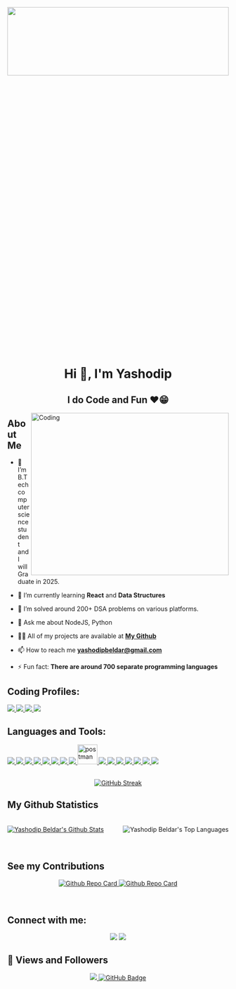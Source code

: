 
<img
  align="center"
  width="100%"
  height="20%"
  src="https://media.giphy.com/media/ggVzRUi0Wbfr4fEO8v/giphy.gif"
/>
<h1 align="center">Hi 👋, I'm Yashodip </h1>

<h2 align="center">I do Code and Fun ❤️😁</h2>
<!-- <h4 align="center">My Portfolio: https://pruthviraj-portfolio-site.netlify.app/ </h4> -->
<div align="center">
<!--   <a align="center" href="https://drive.google.com/file/d/1gHOzYl3ycGLM22IROSQSUX3CcdakW2ZY/view">
    <strong>My Resume</strong> </a>-->
</div>
<img
  align="right"
  alt="Coding"
  width="450"
  height="370"
  src="https://i.ibb.co/b1qSyGd/output-onlinegiftools-1.gif"
/>

## About Me

- 🔭 I’m B.Tech computer science student and I will Graduate in 2025. 

- 🌱 I’m currently learning **React** and **Data Structures**

- 👯 I’m solved around 200+ DSA problems on various platforms.
 
- 💬 Ask me about NodeJS, Python
  
- 👨‍💻 All of my projects are available at **[My Github](https://github.com/Mr-Yash-beldar?tab=repositories)**

- 📫 How to reach me **yashodipbeldar@gmail.com**

- ⚡ Fun fact: **There are around 700 separate programming languages**

## **Coding Profiles**:

<p align="left"> 
    <a href="https://auth.geeksforgeeks.org/user/yashodip20s64t"
       target="_blank"> <img src="https://img.icons8.com/color/48/undefined/GeeksforGeeks.png"/> </a>
    <a href="https://leetcode.com/yashodip_beldar/" target="_blank"> <img src="https://img.icons8.com/external-tal-revivo-color-tal-revivo/48/undefined/external-level-up-your-coding-skills-and-quickly-land-a-job-logo-color-tal-revivo.png"/> </a>   
    <a href="https://www.codechef.com/users/sesrc_170" target="_blank"> <img src="https://img.icons8.com/fluency/48/000000/codechef.png"/> </a>    
    <a href="https://www.hackerrank.com/yashodip_beldar?hr_r=1"
      target="_blank"> <img src="https://img.icons8.com/external-tal-revivo-shadow-tal-revivo/48/undefined/external-hackerrank-is-a-technology-company-that-focuses-on-competitive-programming-logo-shadow-tal-revivo.png"/> </a>   
</p>


## Languages and Tools:

<p align="left"> 
    <a href="https://developer.mozilla.org/en-US/docs/Web/JavaScript" target="_blank"> <img src="https://img.icons8.com/color/48/javascript--v1.png"/> </a>
    <a href="https://developer.mozilla.org/en-US/docs/Web/HTML" target="_blank"> <img src="https://img.icons8.com/color/48/html-5--v1.png"/> </a>
    <a href="https://developer.mozilla.org/en-US/docs/Web/CSS" target="_blank"> <img src="https://img.icons8.com/color/48/css3.png"/> </a>
    <a href="https://nodejs.org/en/docs" target="_blank"> <img src="https://img.icons8.com/color/48/nodejs.png"/> </a>
    <a href="https://react.dev/" target="_blank"> <img src="https://img.icons8.com/color/48/react-native.png"/> </a>
    <a href="https://www.java.com" target="_blank"> <img src="https://img.icons8.com/color/48/000000/java-coffee-cup-logo.png"/> </a>
    <a href="https://www.python.org" target="_blank"> <img src="https://img.icons8.com/color/48/000000/python.png"/> </a> 
    <a href="https://firebase.google.com/" target="_blank"> <img src="https://img.icons8.com/color/48/000000/firebase.png"/> </a> 
    <a href="https://postman.com" target="_blank"> <img src="https://www.vectorlogo.zone/logos/getpostman/getpostman-icon.svg" alt="postman" width="45" height="45"/> </a>   
    <a href="https://git-scm.com/" target="_blank"> <img src="https://img.icons8.com/color/48/000000/git.png"/> </a> 
    <a href="https://www.android.com/intl/en_in/" target="_blank"> <img src="https://img.icons8.com/color/48/undefined/android-os.png"/> </a>
    <a href="https://flutter.dev/" target="_blank"> <img src="https://img.icons8.com/color/48/undefined/flutter.png"/> </a>
    <a href="https://dart.dev/" target="_blank"> <img src="https://img.icons8.com/color/48/undefined/dart.png"/> </a>
    <a href="https://developer.android.com/studio" target="_blank"> <img src="https://img.icons8.com/color/48/undefined/android-studio--v2.png"/> </a>
    <a href="https://www.jetbrains.com/idea/" target="_blank"> <img src="https://img.icons8.com/color/48/undefined/intellij-idea.png"/> </a>
    <a href="https://code.visualstudio.com/" target="_blank"> <img src="https://img.icons8.com/color/48/undefined/visual-studio-code-2019.png"/> </a>
</p>

<br/>

<div align="center">
  <a href="https://git.io/streak-stats">
    <img src="https://github-readme-streak-stats.herokuapp.com?user=Mr-Yash-beldar&theme=radical&hide_border=true&background=50%2CF7ACAC%2B92C8D1" alt="GitHub Streak" />
  </a>
</div>



## My Github Statistics

  <br/>
    <a href="https://github.com/Mr-Yash-beldar/github-readme-stats"><img alt="Yashodip Beldar's Github Stats" src="https://github-readme-stats.vercel.app/api?username=Mr-Yash-beldar&show_icons=true&count_private=true&theme=react&hide_border=true&bg_color=0D1117" /></a>
  <a href="https://github.com/Mr-Yash-beldar/github-readme-stats"><img align="right" alt="Yashodip Beldar's Top Languages" src="https://github-readme-stats.vercel.app/api/top-langs/?username=Mr-Yash-beldar&langs_count=8&count_private=true&layout=compact&theme=react&hide_border=true&bg_color=0D1117" /></a>
  <br/>


<br/>
<br/>

## See my Contributions
<div align="center">
   <a href="https://github.com/Mr-Yash-beldar/Budget_Buddy">
    <img src="https://github-readme-stats.vercel.app/api/pin/?username=Mr-Yash-beldar&repo=budget_buddy" alt="Github Repo Card" />
  </a>

  <a href="https://github.com/Mr-Yash-beldar/StudyBuddy-App">
    <img src="https://github-readme-stats.vercel.app/api/pin/?username=Mr-Yash-beldar&repo=StudyBuddy-App" alt="Github Repo Card" />
  </a>
  

</div>

<br/>
<br/>

## Connect with me:

<p align="center">
  <a href = "https://www.linkedin.com/in/yashodip-beldar-593573241/"><img src="https://img.icons8.com/fluency/48/linkedin.png"/></a>
  <a href = "https://www.instagram.com/yeshu.py/"><img src="https://img.icons8.com/fluency/48/instagram-new.png"/></a>
</p>

## 👀 Views and Followers
<p align="center">
<a href="https://github.com/Meghna-DAS/github-profile-views-counter">
    <img src="https://komarev.com/ghpvc/?username=Mr-Yash-beldar">
</a>
<a href="https://github.com/Mr-Yash-beldar?tab=followers"><img src="https://img.shields.io/github/followers/Mr-Yash-beldar?label=Followers&style=social" alt="GitHub Badge"></a>
</p>

